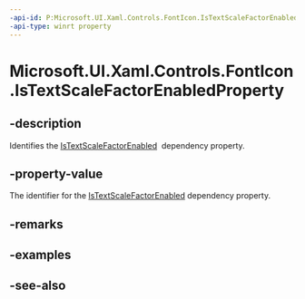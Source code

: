 ```yaml
---
-api-id: P:Microsoft.UI.Xaml.Controls.FontIcon.IsTextScaleFactorEnabledProperty
-api-type: winrt property
---
```


<!-- Property syntax
public Windows.UI.Xaml.DependencyProperty IsTextScaleFactorEnabledProperty { get; }
-->

# Microsoft.UI.Xaml.Controls.FontIcon.IsTextScaleFactorEnabledProperty

## -description
Identifies the [IsTextScaleFactorEnabled](fonticon_istextscalefactorenabled.md)  dependency property.

## -property-value
The identifier for the [IsTextScaleFactorEnabled](fonticon_istextscalefactorenabled.md) dependency property.

## -remarks

## -examples

## -see-also
